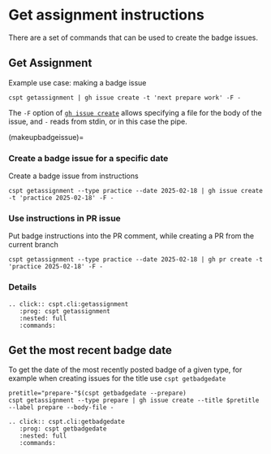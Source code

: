 # Get assignment instructions

There are a set of commands that can be used to create the badge issues.


## Get Assignment

Example use case: making a badge issue

```
cspt getassignment | gh issue create -t 'next prepare work' -F -
```

The `-F` option of [`gh issue create`](https://cli.github.com/manual/gh_issue_create) 
allows specifying a file for the body of the issue, and `-` reads from stdin, or in this case the pipe. 

(makeupbadgeissue)=
### Create a badge issue for a specific date
Create a badge issue from instructions

```
cspt getassignment --type practice --date 2025-02-18 | gh issue create -t 'practice 2025-02-18' -F -
```


### Use instructions in PR issue
Put badge instructions into the PR comment, while creating a PR from the current branch

```
cspt getassignment --type practice --date 2025-02-18 | gh pr create -t 'practice 2025-02-18' -F -
```

### Details

```{eval-rst}
.. click:: cspt.cli:getassignment
   :prog: cspt getassignment
   :nested: full
   :commands:

```




## Get the most recent badge date

To get the date of the most recently posted badge of a given type, for 
example when creating issues for the title use `cspt getbadgedate`

```
pretitle="prepare-"$(cspt getbadgedate --prepare)
cspt getassignment --type prepare | gh issue create --title $pretitle --label prepare --body-file -
```

```{eval-rst}
.. click:: cspt.cli:getbadgedate
   :prog: cspt getbadgedate
   :nested: full
   :commands:

```